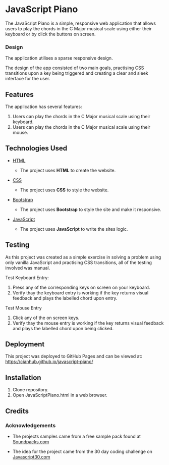 # JavaScript Piano

The JavaScript Piano is a simple, responsive web application that allows users to play the chords in the C Major musical scale using either their keyboard or by click the buttons on screen.

### Design

The application utilises a sparse responsive design. 

The design of the app consisted of two main goals, practising CSS transitions upon a key being triggered and creating a clear and sleek interface for the user.

## Features

The application has several features:

1. Users can play the chords in the C Major musical scale using their keyboard.
2. Users can play the chords in the C Major musical scale using their mouse.

## Technologies Used

- [HTML](https://www.w3.org/)
    - The project uses **HTML** to create the website.

- [CSS](https://www.w3.org/)
    - The project uses **CSS** to style the website.

- [Bootstrap](https://getbootstrap.com/)
    - The project uses **Bootstrap** to style the site and make it responsive.

- [JavaScript](https://developer.mozilla.org/bm/docs/Web/JavaScript)
    - The project uses **JavaScript** to write the sites logic.

## Testing

As this project was created as a simple exercise in solving a problem using only vanilla JavaScript and practising CSS transitions, all of the testing involved was manual.

Test Keyboard Entry:
1. Press any of the corresponding keys on screen on your keyboard.
2. Verify thay the keyboard entry is working if the key returns visual feedback and plays the labelled chord upon entry.

Test Mouse Entry
1. Click any of the on screen keys.
2. Verify thay the mouse entry is working if the key returns visual feedback and plays the labelled chord upon being clicked.

## Deployment

This project was deployed to GitHub Pages and can be viewed at: <https://cianhub.github.io/javascript-piano/>

## Installation

1. Clone repository.
2. Open JavaScriptPiano.html in a web browser.

## Credits

### Acknowledgements

- The projects samples came from a free sample pack found at [Soundpacks.com](https://soundpacks.com/free-sound-packs/incredible-chords-vol-1/)

- The idea for the project came from the 30 day coding challenge on [Javascript30.com](https://javascript30.com/)
